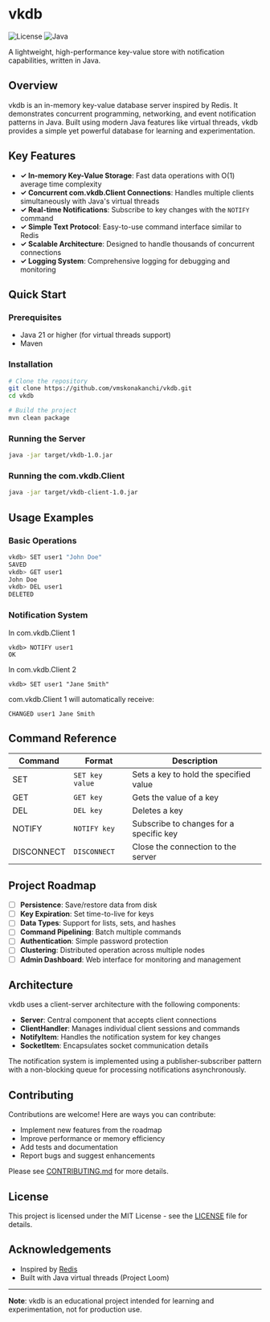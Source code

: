 # vkdb

![License](https://img.shields.io/badge/license-MIT-blue)
![Java](https://img.shields.io/badge/Java-21%2B-orange)

A lightweight, high-performance key-value store with notification capabilities, written in Java.

## Overview

vkdb is an in-memory key-value database server inspired by Redis. It demonstrates concurrent programming, networking, and event notification patterns in Java. Built using modern Java features like virtual threads, vkdb provides a simple yet powerful database for learning and experimentation.

## Key Features

- **✓ In-memory Key-Value Storage**: Fast data operations with O(1) average time complexity
- **✓ Concurrent com.vkdb.Client Connections**: Handles multiple clients simultaneously with Java's virtual threads
- **✓ Real-time Notifications**: Subscribe to key changes with the `NOTIFY` command
- **✓ Simple Text Protocol**: Easy-to-use command interface similar to Redis
- **✓ Scalable Architecture**: Designed to handle thousands of concurrent connections
- **✓ Logging System**: Comprehensive logging for debugging and monitoring

## Quick Start

### Prerequisites

- Java 21 or higher (for virtual threads support)
- Maven

### Installation

```bash
# Clone the repository
git clone https://github.com/vmskonakanchi/vkdb.git
cd vkdb

# Build the project
mvn clean package
```

### Running the Server

```bash
java -jar target/vkdb-1.0.jar
```

### Running the com.vkdb.Client

```bash
java -jar target/vkdb-client-1.0.jar
```

## Usage Examples

### Basic Operations

```bash
vkdb> SET user1 "John Doe"
SAVED
vkdb> GET user1
John Doe
vkdb> DEL user1
DELETED
```

### Notification System

In com.vkdb.Client 1

```shell
vkdb> NOTIFY user1
OK
```

In com.vkdb.Client 2

```shell
vkdb> SET user1 "Jane Smith"
```

com.vkdb.Client 1 will automatically receive:

```shell
CHANGED user1 Jane Smith
```

## Command Reference

| Command    | Format            | Description                             |
| ---------- | ----------------- | --------------------------------------- |
| SET        | `SET key value` | Sets a key to hold the specified value  |
| GET        | `GET key`       | Gets the value of a key                 |
| DEL        | `DEL key`       | Deletes a key                           |
| NOTIFY     | `NOTIFY key`    | Subscribe to changes for a specific key |
| DISCONNECT | `DISCONNECT`    | Close the connection to the server      |

## Project Roadmap

- [ ] **Persistence**: Save/restore data from disk
- [ ] **Key Expiration**: Set time-to-live for keys
- [ ] **Data Types**: Support for lists, sets, and hashes
- [ ] **Command Pipelining**: Batch multiple commands
- [ ] **Authentication**: Simple password protection
- [ ] **Clustering**: Distributed operation across multiple nodes
- [ ] **Admin Dashboard**: Web interface for monitoring and management

## Architecture

vkdb uses a client-server architecture with the following components:

- **Server**: Central component that accepts client connections
- **ClientHandler**: Manages individual client sessions and commands
- **NotifyItem**: Handles the notification system for key changes
- **SocketItem**: Encapsulates socket communication details

The notification system is implemented using a publisher-subscriber pattern with a non-blocking queue for processing notifications asynchronously.

## Contributing

Contributions are welcome! Here are ways you can contribute:

- Implement new features from the roadmap
- Improve performance or memory efficiency
- Add tests and documentation
- Report bugs and suggest enhancements

Please see [CONTRIBUTING.md](CONTRIBUTING.md) for more details.

## License

This project is licensed under the MIT License - see the [LICENSE](LICENSE) file for details.

## Acknowledgements

- Inspired by [Redis](https://redis.io/)
- Built with Java virtual threads (Project Loom)

---

**Note**: vkdb is an educational project intended for learning and experimentation, not for production use.
